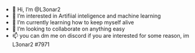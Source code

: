 - 👋 Hi, I’m @L3onar2
- 👀 I’m interested in Artifiial inteligence and machine learning
- 🌱 I’m currently learning how to keep myself alive
- 💞️ I’m looking to collaborate on anything easy
- 📫 you can dm me on discord if you are interested for some reason, im L3onar2 #7971
